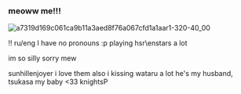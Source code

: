 ### meoww me!!!
![a7319d169c061ca9b11a3aed8f76a067cfd1a1aar1-320-40_00](https://github.com/kissimiu/kissimiu/assets/147923704/aad5bbce-afc9-463e-aeca-1415fd84a789)

!! ru/eng
I have no pronouns :р
playing hsr\enstars a lot 

im so silly sorry mew

sunhillenjoyer i love them
also i kissing wataru a lot he's my husband, tsukasa my baby <33
knightsP
